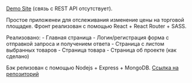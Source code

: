 [Demo Site](https://getthepricefront.web.app) (связь c REST API отсутствует).

Простое приложенеи для отслеживания изменение цены на торговой площадке. 
Фронт реализован с помощью React + React Router + SASS.

Реализовано:
    - Главная страница
    - Логин/регистрация форма с отправкой запроса и получением ответа
    - Страница с листом выбранных товаров
    - Страница товара
    - Страница об проекте (как сделано)


Бэк релизован с помощью Nodejs + Express + MongoDB. [Ссылка на репозиторий](https://github.com/firstagon/get-the-price-node)
